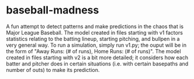# baseball-madness
A fun attempt to detect patterns and make predictions in the chaos that is Major League Baseball. The model created in files starting with v1 factors statistics relating to the batting lineup, starting pitching, and bullpen in a very general way. To run a simulation, simply run v1.py; the ouput will be in the form of "Away Runs: (# of runs), Home Runs: (# of runs)". The model created in files starting with v2 is a bit more detailed; it considers how each batter and pitcher does in certain situations (i.e. with certain basepaths and number of outs) to make its prediction.
